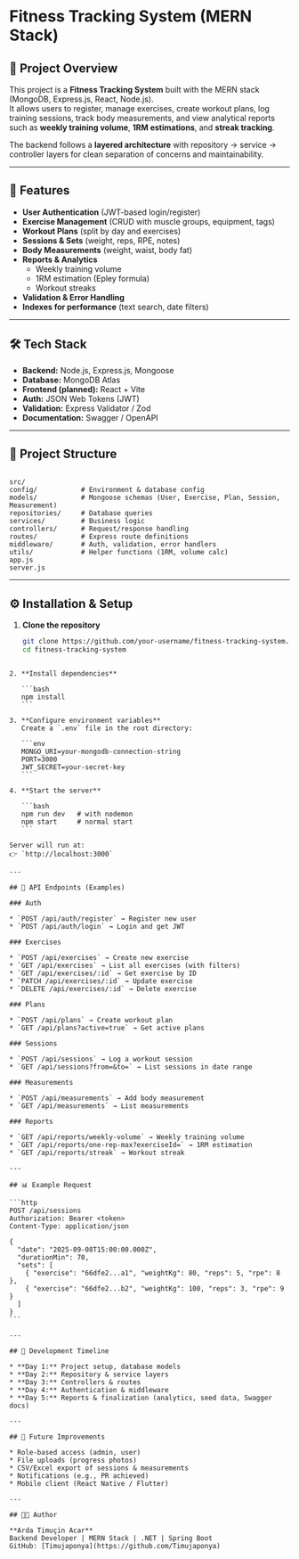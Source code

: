 # Fitness Tracking System (MERN Stack)

## 📌 Project Overview
This project is a **Fitness Tracking System** built with the MERN stack (MongoDB, Express.js, React, Node.js).  
It allows users to register, manage exercises, create workout plans, log training sessions, track body measurements, and view analytical reports such as **weekly training volume**, **1RM estimations**, and **streak tracking**.  

The backend follows a **layered architecture** with repository → service → controller layers for clean separation of concerns and maintainability.

---

## 🚀 Features
- **User Authentication** (JWT-based login/register)  
- **Exercise Management** (CRUD with muscle groups, equipment, tags)  
- **Workout Plans** (split by day and exercises)  
- **Sessions & Sets** (weight, reps, RPE, notes)  
- **Body Measurements** (weight, waist, body fat)  
- **Reports & Analytics**  
  - Weekly training volume  
  - 1RM estimation (Epley formula)  
  - Workout streaks  
- **Validation & Error Handling**  
- **Indexes for performance** (text search, date filters)

---

## 🛠️ Tech Stack
- **Backend:** Node.js, Express.js, Mongoose  
- **Database:** MongoDB Atlas  
- **Frontend (planned):** React + Vite  
- **Auth:** JSON Web Tokens (JWT)  
- **Validation:** Express Validator / Zod  
- **Documentation:** Swagger / OpenAPI  

---

## 📂 Project Structure
```

src/
config/           # Environment & database config
models/           # Mongoose schemas (User, Exercise, Plan, Session, Measurement)
repositories/     # Database queries
services/         # Business logic
controllers/      # Request/response handling
routes/           # Express route definitions
middleware/       # Auth, validation, error handlers
utils/            # Helper functions (1RM, volume calc)
app.js
server.js

````

---

## ⚙️ Installation & Setup

1. **Clone the repository**
   ```bash
   git clone https://github.com/your-username/fitness-tracking-system.git
   cd fitness-tracking-system
````

2. **Install dependencies**

   ```bash
   npm install
   ```

3. **Configure environment variables**
   Create a `.env` file in the root directory:

   ```env
   MONGO_URI=your-mongodb-connection-string
   PORT=3000
   JWT_SECRET=your-secret-key
   ```

4. **Start the server**

   ```bash
   npm run dev   # with nodemon
   npm start     # normal start
   ```

Server will run at:
👉 `http://localhost:3000`

---

## 📡 API Endpoints (Examples)

### Auth

* `POST /api/auth/register` → Register new user
* `POST /api/auth/login` → Login and get JWT

### Exercises

* `POST /api/exercises` → Create new exercise
* `GET /api/exercises` → List all exercises (with filters)
* `GET /api/exercises/:id` → Get exercise by ID
* `PATCH /api/exercises/:id` → Update exercise
* `DELETE /api/exercises/:id` → Delete exercise

### Plans

* `POST /api/plans` → Create workout plan
* `GET /api/plans?active=true` → Get active plans

### Sessions

* `POST /api/sessions` → Log a workout session
* `GET /api/sessions?from=&to=` → List sessions in date range

### Measurements

* `POST /api/measurements` → Add body measurement
* `GET /api/measurements` → List measurements

### Reports

* `GET /api/reports/weekly-volume` → Weekly training volume
* `GET /api/reports/one-rep-max?exerciseId=` → 1RM estimation
* `GET /api/reports/streak` → Workout streak

---

## 📊 Example Request

```http
POST /api/sessions
Authorization: Bearer <token>
Content-Type: application/json

{
  "date": "2025-09-08T15:00:00.000Z",
  "durationMin": 70,
  "sets": [
    { "exercise": "66dfe2...a1", "weightKg": 80, "reps": 5, "rpe": 8 },
    { "exercise": "66dfe2...b2", "weightKg": 100, "reps": 3, "rpe": 9 }
  ]
}
```

---

## 📅 Development Timeline

* **Day 1:** Project setup, database models
* **Day 2:** Repository & service layers
* **Day 3:** Controllers & routes
* **Day 4:** Authentication & middleware
* **Day 5:** Reports & finalization (analytics, seed data, Swagger docs)

---

## 📖 Future Improvements

* Role-based access (admin, user)
* File uploads (progress photos)
* CSV/Excel export of sessions & measurements
* Notifications (e.g., PR achieved)
* Mobile client (React Native / Flutter)

---

## 👨‍💻 Author

**Arda Timuçin Acar**
Backend Developer | MERN Stack | .NET | Spring Boot
GitHub: [Timujaponya](https://github.com/Timujaponya)
